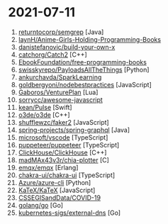 # 2021-07-11

1. [returntocorp/semgrep](https://github.com/returntocorp/semgrep "Lightweight static analysis for many languages. Find bug variants with patterns that look like source code.") [Java]
2. [laynH/Anime-Girls-Holding-Programming-Books](https://github.com/laynH/Anime-Girls-Holding-Programming-Books "Anime Girls Holding Programming Books") 
3. [danistefanovic/build-your-own-x](https://github.com/danistefanovic/build-your-own-x "🤓 Build your own (insert technology here)") 
4. [catchorg/Catch2](https://github.com/catchorg/Catch2 "A modern, C++-native, header-only, test framework for unit-tests, TDD and BDD - using C++11, C++14, C++17 and later (or C++03 on the Catch1.x branch)") [C++]
5. [EbookFoundation/free-programming-books](https://github.com/EbookFoundation/free-programming-books "📚 Freely available programming books") 
6. [swisskyrepo/PayloadsAllTheThings](https://github.com/swisskyrepo/PayloadsAllTheThings "A list of useful payloads and bypass for Web Application Security and Pentest/CTF") [Python]
7. [ankurchavda/SparkLearning](https://github.com/ankurchavda/SparkLearning "A comprehensive Spark guide collated from multiple sources that can be referred to learn more about Spark or as an interview refresher.") 
8. [goldbergyoni/nodebestpractices](https://github.com/goldbergyoni/nodebestpractices "✅ The Node.js best practices list (June 2021)") [JavaScript]
9. [Gaboros/VenturePlan](https://github.com/Gaboros/VenturePlan "") [Lua]
10. [sorrycc/awesome-javascript](https://github.com/sorrycc/awesome-javascript "🐢 A collection of awesome browser-side JavaScript libraries, resources and shiny things.") 
11. [kean/Pulse](https://github.com/kean/Pulse "Logger and network inspector for Apple platforms") [Swift]
12. [o3de/o3de](https://github.com/o3de/o3de "Source for fully featured AAA Open 3D Engine") [C++]
13. [shufflewzc/faker2](https://github.com/shufflewzc/faker2 "不知名大佬备份") [JavaScript]
14. [spring-projects/spring-graphql](https://github.com/spring-projects/spring-graphql "Spring integration for GraphQL") [Java]
15. [microsoft/vscode](https://github.com/microsoft/vscode "Visual Studio Code") [TypeScript]
16. [puppeteer/puppeteer](https://github.com/puppeteer/puppeteer "Headless Chrome Node.js API") [TypeScript]
17. [ClickHouse/ClickHouse](https://github.com/ClickHouse/ClickHouse "ClickHouse® is a free analytics DBMS for big data") [C++]
18. [madMAx43v3r/chia-plotter](https://github.com/madMAx43v3r/chia-plotter "") [C]
19. [emqx/emqx](https://github.com/emqx/emqx "An Open-Source, Cloud-Native, distributed MQTT Message Broker for Large-scale IoT Applications.") [Erlang]
20. [chakra-ui/chakra-ui](https://github.com/chakra-ui/chakra-ui "⚡️ Simple, Modular & Accessible UI Components for your React Applications") [TypeScript]
21. [Azure/azure-cli](https://github.com/Azure/azure-cli "Azure Command-Line Interface") [Python]
22. [KaTeX/KaTeX](https://github.com/KaTeX/KaTeX "Fast math typesetting for the web.") [JavaScript]
23. [CSSEGISandData/COVID-19](https://github.com/CSSEGISandData/COVID-19 "Novel Coronavirus (COVID-19) Cases, provided by JHU CSSE") 
24. [golang/go](https://github.com/golang/go "The Go programming language") [Go]
25. [kubernetes-sigs/external-dns](https://github.com/kubernetes-sigs/external-dns "Configure external DNS servers (AWS Route53, Google CloudDNS and others) for Kubernetes Ingresses and Services") [Go]

